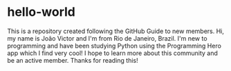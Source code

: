 # hello-world
This is a repository created following the GitHub Guide to new members.
Hi, my name is João Victor and I'm from Rio de Janeiro, Brazil.
I'm new to programming and have been studying Python using the Programming Hero app which I find very cool!
I hope to learn more about this community and be an active member.
Thanks for reading this!
